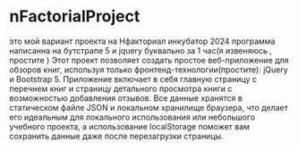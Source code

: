 # nFactorialProject
это мой вариант проекта на Нфакториал инкубатор 2024
программа написанна на бутстрапе 5 и jquery буквально за 1 час(я извеняюсь , простите )
Этот проект позволяет создать простое веб-приложение для обзоров книг, используя только фронтенд-технологии(простите): jQuery и Bootstrap 5. Приложение включает в себя главную страницу с перечнем книг и страницу детального просмотра книги с возможностью добавления отзывов. Все данные хранятся в статическом файле JSON и локальном хранилище браузера, что делает его идеальным для локального использования или небольшого учебного проекта, а использование localStorage поможет вам сохранить данные даже после перезагрузки страницы.
